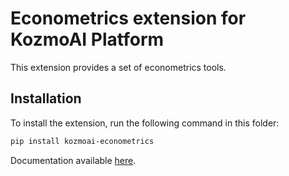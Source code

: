# Econometrics extension for KozmoAI Platform

This extension provides a set of econometrics tools.

## Installation

To install the extension, run the following command in this folder:

```bash
pip install kozmoai-econometrics
```

Documentation available [here](https://docs.kozmoai.co/platform/developer_guide/contributing).
